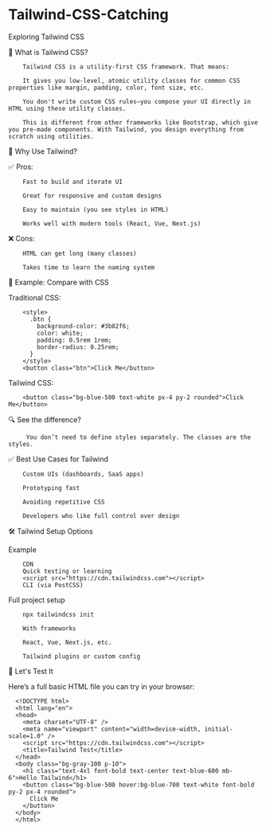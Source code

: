 # Tailwind-CSS-Catching
Exploring Tailwind CSS 


🧠 What is Tailwind CSS?

        Tailwind CSS is a utility-first CSS framework. That means:
        
        It gives you low-level, atomic utility classes for common CSS properties like margin, padding, color, font size, etc.
        
        You don't write custom CSS rules—you compose your UI directly in HTML using these utility classes.
        
        This is different from other frameworks like Bootstrap, which give you pre-made components. With Tailwind, you design everything from scratch using utilities.
        

🎨 Why Use Tailwind?

✅ Pros:

        Fast to build and iterate UI
        
        Great for responsive and custom designs
        
        Easy to maintain (you see styles in HTML)
        
        Works well with modern tools (React, Vue, Next.js)

        
❌ Cons:

        HTML can get long (many classes)
        
        Takes time to learn the naming system
        

🧾 Example: Compare with CSS

Traditional CSS:

        <style>
          .btn {
            background-color: #3b82f6;
            color: white;
            padding: 0.5rem 1rem;
            border-radius: 0.25rem;
          }
        </style>
        <button class="btn">Click Me</button>
        

Tailwind CSS:

        <button class="bg-blue-500 text-white px-4 py-2 rounded">Click Me</button>
        
        
🔍 See the difference?

         You don’t need to define styles separately. The classes are the styles.


✅ Best Use Cases for Tailwind

        Custom UIs (dashboards, SaaS apps)
        
        Prototyping fast
        
        Avoiding repetitive CSS
        
        Developers who like full control over design
        

🛠️ Tailwind Setup Options

Example

        CDN
        Quick testing or learning
        <script src="https://cdn.tailwindcss.com"></script>
        CLI (via PostCSS)

        
Full project setup

        npx tailwindcss init
        
        With frameworks
        
        React, Vue, Next.js, etc.
        
        Tailwind plugins or custom config


🧪 Let's Test It

Here’s a full basic HTML file you can try in your browser:

      <!DOCTYPE html>
      <html lang="en">
      <head>
        <meta charset="UTF-8" />
        <meta name="viewport" content="width=device-width, initial-scale=1.0" />
        <script src="https://cdn.tailwindcss.com"></script>
        <title>Tailwind Test</title>
      </head>
      <body class="bg-gray-100 p-10">
        <h1 class="text-4xl font-bold text-center text-blue-600 mb-6">Hello Tailwind</h1>
        <button class="bg-blue-500 hover:bg-blue-700 text-white font-bold py-2 px-4 rounded">
          Click Me
        </button>
      </body>
      </html>
